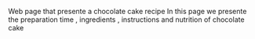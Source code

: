 Web page that presente a chocolate cake recipe
In this page we presente the preparation time , ingredients , instructions and nutrition of chocolate cake
